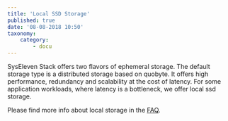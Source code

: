 ```yaml
---
title: 'Local SSD Storage'
published: true
date: '08-08-2018 10:50'
taxonomy:
    category:
        - docu
---
```


SysEleven Stack offers two flavors of ephemeral storage. The default storage type is a distributed storage based on quobyte. It offers high performance, redundancy and scalability at the cost of latency. For some application workloads, where latency is a bottleneck, we offer local ssd storage.

Please find more info about local storage in the [FAQ](https://docs.syseleven.de/faq/de/taxonomy?name=tag&val=localstorage).